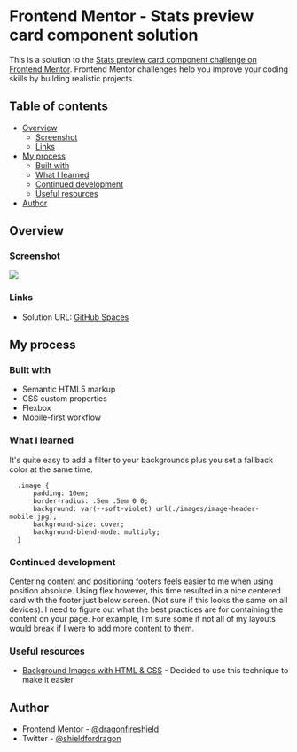 # Frontend Mentor - Stats preview card component solution

This is a solution to the [Stats preview card component challenge on Frontend Mentor](https://www.frontendmentor.io/challenges/stats-preview-card-component-8JqbgoU62). Frontend Mentor challenges help you improve your coding skills by building realistic projects. 

## Table of contents

- [Overview](#overview)
  - [Screenshot](#screenshot)
  - [Links](#links)
- [My process](#my-process)
  - [Built with](#built-with)
  - [What I learned](#what-i-learned)
  - [Continued development](#continued-development)
  - [Useful resources](#useful-resources)
- [Author](#author)

## Overview

### Screenshot

![](screenshot.png)

### Links

- Solution URL: [GitHub Spaces](https://dragonfireshield.github.io/stats-preview-card/)

## My process

### Built with

- Semantic HTML5 markup
- CSS custom properties
- Flexbox
- Mobile-first workflow

### What I learned

It's quite easy to add a filter to your backgrounds plus you set a fallback color at the same time.

```
  .image {
      padding: 10em;
      border-radius: .5em .5em 0 0;
      background: var(--soft-violet) url(./images/image-header-mobile.jpg);
      background-size: cover;
      background-blend-mode: multiply;
  }
```

### Continued development

Centering content and positioning footers feels easier to me when using position absolute. Using flex however, this time resulted in a nice centered card with the footer just below screen. (Not sure if this looks the same on all devices). I need to figure out what the best practices are for containing the content on your page. For example, I'm sure some if not all of my layouts would break if I were to add more content to them.

### Useful resources

- [Background Images with HTML & CSS](https://www.youtube.com/watch?v=zHZRFwWQt2w) - Decided to use this technique to make it easier

## Author

- Frontend Mentor - [@dragonfireshield](https://www.frontendmentor.io/profile/dragonfireshield)
- Twitter - [@shieldfordragon](https://www.twitter.com/shieldfordragon)
